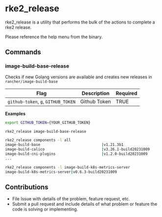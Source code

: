 # rke2_release

rke2_release is a utility that performs the bulk of the actions to complete a rke2 release.

Please reference the help menu from the binary.

## Commands

### image-build-base-release

Checks if new Golang versions are available and creates new releases in `rancher/image-build-base`

| **Flag**                            | **Description** | **Required** |
| ----------------------------------- | --------------- | ------------ |
| `github-token`, `g`, `GITHUB_TOKEN` | Github Token    | TRUE         |

**Examples**

```sh
export GITHUB_TOKEN={YOUR_GITHUB_TOKEN}

rke2_release image-build-base-release
```

```sh
rke2_release components -l all
image-build-base                            |v1.21.3b1
image-build-calico                          |v3.26.1-build20231009
image-build-cni-plugins                     |v1.2.0-build20231009
...
```

```sh
rke2_release components -l image-build-k8s-metrics-server
image-build-k8s-metrics-server|v0.6.3-build20231009
```

## Contributions

- File Issue with details of the problem, feature request, etc.
- Submit a pull request and include details of what problem or feature the code is solving or implementing.
